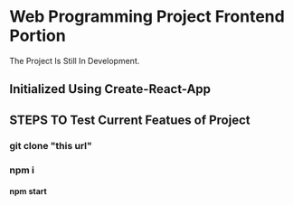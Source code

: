 # Web Programming Project Frontend Portion
The Project Is Still In Development.

## Initialized Using Create-React-App
## STEPS TO Test Current Featues of Project

### git clone "this url"
### npm i
#### npm start
